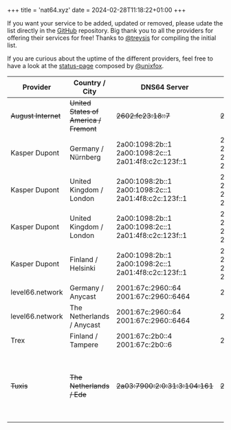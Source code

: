 +++
title = 'nat64.xyz'
date = 2024-02-28T11:18:22+01:00
+++

If you want your service to be added, updated or removed, please udate the list directly in the [GitHub](https://github.com/level66network/nat64.xyz) repository.
Big thank you to all the providers for offering their services for free! Thanks to [@treysis](https://twitter.com/treysis) for compiling the initial list.

If you are curious about the uptime of the different providers, feel free to have a look at the [status-page](https://stats.uptimerobot.com/GQ5RyTJLKZ) composed by [@unixfox](https://twitter.com/unixf0x).

| Provider | Country / City | DNS64 Server | NAT64 Prefix | DoH | DoT | Remarks |
|---|---|---|---|---|---| --- |
| ~~August Internet~~ | ~~United States of America / Fremont~~ | ~~2602:fc23:18::7~~ | ~~2602:fbf6:800::/64~~ | | | down since long time |
| Kasper Dupont | Germany / Nürnberg | 2a00:1098:2b::1<br/>2a00:1098:2c::1<br/>2a01:4f8:c2c:123f::1 | 2a00:1098:2b::/96<br/>2a00:1098:2c:1::/96<br/>2a01:4f8:c2c:123f:64::/96<br/>2a01:4f9:c010:3f02:64::/96 |  | dot.nat64.dk |
| Kasper Dupont | United Kingdom / London | 2a00:1098:2b::1<br/>2a00:1098:2c::1<br/>2a01:4f8:c2c:123f::1 | 2a00:1098:2b::/96<br/>2a00:1098:2c:1::/96<br/>2a01:4f8:c2c:123f:64::/96<br/>2a01:4f9:c010:3f02:64::/96 | | dot.nat64.dk |
| Kasper Dupont | United Kingdom / London | 2a00:1098:2b::1<br/>2a00:1098:2c::1<br/>2a01:4f8:c2c:123f::1 | 2a00:1098:2b::/96<br/>2a00:1098:2c:1::/96<br/>2a01:4f8:c2c:123f:64::/96<br/>2a01:4f9:c010:3f02:64::/96 | | dot.nat64.dk |
| Kasper Dupont | Finland / Helsinki | 2a00:1098:2b::1<br/>2a00:1098:2c::1<br/>2a01:4f8:c2c:123f::1 | 2a00:1098:2b::/96<br/>2a00:1098:2c:1::/96<br/>2a01:4f8:c2c:123f:64::/96<br/>2a01:4f9:c010:3f02:64::/96 | | dot.nat64.dk |
| level66.network | Germany / Anycast | 2001:67c:2960::64<br/>2001:67c:2960::6464 | 2001:67c:2960:6464::/96 |
| level66.network | The Netherlands / Anycast | 2001:67c:2960::64<br/>2001:67c:2960::6464 | 2001:67c:2960:6464::/96 |
| Trex | Finland / Tampere | 2001:67c:2b0::4<br/>2001:67c:2b0::6 | 2001:67c:2b0:db32:0:1::/96 |
| ~~Tuxis~~ | ~~The Netherlands / Ede~~ | ~~2a03:7900:2:0:31:3:104:161~~ | ~~2a03:7900:6446::/96~~ | ~~<https://nat64.tuxis.nl/>~~ | ~~nat64.tuxis.nl~~ | announcing the well-know prefix, non functional as publix NAT64 gateway |
